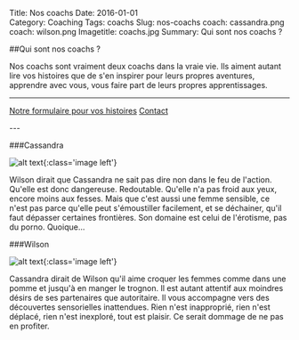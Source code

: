 Title: Nos coachs
Date: 2016-01-01  
Category: Coaching
Tags: coachs
Slug: nos-coachs
coach: cassandra.png
coach: wilson.png
Imagetitle: coachs.jpg
Summary: Qui sont nos coachs ? 

##Qui sont nos coachs ? 

Nos coachs sont vraiment deux coachs dans la vraie vie. Ils aiment autant lire vos histoires que de s'en inspirer pour leurs propres aventures, apprendre avec vous, vous faire part de leurs propres apprentissages. 

---
<p><a href="https://docs.google.com/forms/d/e/1FAIpQLScJOiIlJJ_rIs6zgFWb-xC2k_42yL8hDYAMkDGdsFGW74IvAw/viewform
" class="button">Notre formulaire pour vos histoires</a>&nbsp;<a href="https://docs.google.com/forms/d/e/1FAIpQLSeaoWAOCYW8Nj_miOn6yWKTggwzXbsbkL5HeVkyQDhVWAPUiw/viewform" class="button">Contact</a></p>	
---

###Cassandra

![alt text](/theme/images/cassandra.png "Cassandra"){:class='image left'}

Wilson dirait que Cassandra ne sait pas dire non dans le feu de l'action. Qu'elle est donc dangereuse. Redoutable. Qu'elle n'a pas froid aux yeux, encore moins aux fesses. Mais que c'est aussi une femme sensible, ce n'est pas parce qu'elle peut s'émoustiller facilement, et se déchainer, qu'il faut dépasser certaines frontières. Son domaine est celui de l'érotisme, pas du porno. Quoique...   

###Wilson 

![alt text](/theme/images/wilson.png "Wilson"){:class='image left'}

Cassandra dirait de Wilson qu'il aime croquer les femmes comme dans une pomme et jusqu'à en manger le trognon. Il est autant attentif aux moindres désirs de ses partenaires que autoritaire. Il vous accompagne vers des découvertes sensorielles inattendues. Rien n'est inapproprié, rien n'est déplacé, rien n'est inexploré, tout est plaisir. Ce serait dommage de ne pas en profiter.

